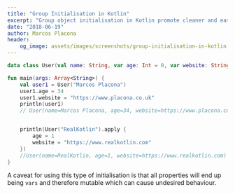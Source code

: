 ```yaml
---
title: "Group Initialisation in Kotlin"
excerpt: "Group object initialisation in Kotlin promote cleaner and easier to read code."
date: "2018-06-19"
author: Marcos Placona
header:
    og_image: assets/images/screenshots/group-initialisation-in-kotlin.png
---
```


```kotlin
data class User(val name: String, var age: Int = 0, var website: String = "")

fun main(args: Array<String>) {
    val user1 = User("Marcos Placona")
    user1.age = 34
    user1.website = "https://www.placona.co.uk"
    println(user1)
    // User(name=Marcos Placona, age=34, website=https://www.placona.co.uk)


    println(User("RealKotlin").apply {
        age = 1
        website = "https://www.realkotlin.com"
    })
    //User(name=RealKotlin, age=1, website=https://www.realkotlin.com)
}
```

A caveat for using this type of initialisation is that all properties will end up being `vars` and therefore mutable which can cause undesired behaviour.
